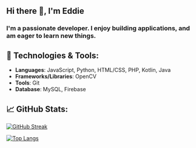 ## Hi there 👋, I'm Eddie
### I'm a passionate developer. I enjoy building applications, and am eager to learn new things.

## 🔧 Technologies & Tools:
- **Languages**: JavaScript, Python, HTML/CSS, PHP, Kotlin, Java
- **Frameworks/Libraries**: OpenCV
- **Tools**: Git
- **Database**: MySQL, Firebase

## 📈 GitHub Stats:
[![GitHub Streak](https://github-readme-streak-stats-pi-bice.vercel.app?user=Eddead&theme=tokyo-night&count_private=true)](https://git.io/streak-stats)

[![Top Langs](https://github-readme-stats-self-sigma-16.vercel.app/api/top-langs/?username=Eddead&show_icons=true&theme=tokyo-night&layout=compact&langs_count=10)](https://github.com/anuraghazra/github-readme-stats)


